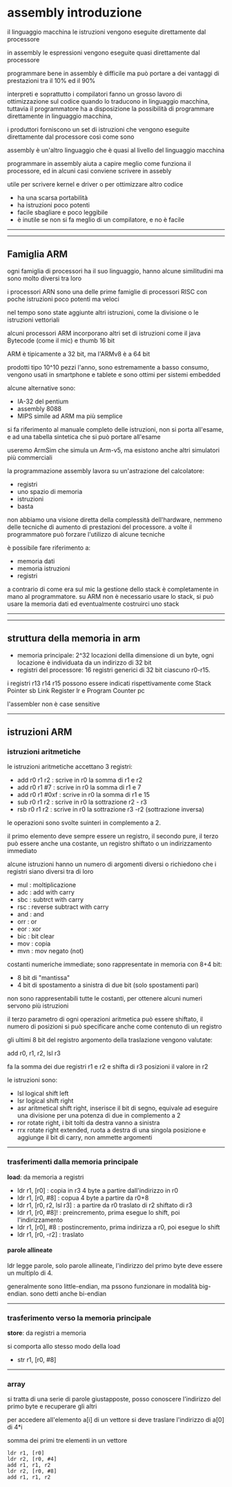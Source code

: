 # assembly introduzione

il linguaggio macchina le istruzioni vengono eseguite direttamente dal processore

in assembly le espressioni vengono eseguite quasi direttamente dal processore

programmare bene in assembly è difficile ma può portare a dei vantaggi di prestazioni tra il 10% ed il 90%

interpreti e soprattutto i compilatori fanno un grosso lavoro di ottimizzazione sul codice quando lo traducono in linguaggio macchina,
tuttavia il programmatore ha a disposizione la possibilità di programmare direttamente in linguaggio macchina,

i produttori forniscono un set di istruzioni che vengono eseguite direttamente dal processore così come sono

assembly è un'altro linguaggio che è quasi al livello del linguaggio macchina

programmare in assembly aiuta a capire meglio come funziona il processore, ed in alcuni casi conviene scrivere in assebly

utile per scrivere kernel e driver o per ottimizzare altro codice

* ha una scarsa portabilità
* ha istruzioni poco potenti
* facile sbagliare e poco leggibile
* è inutile se non si fa meglio di un compilatore, e no è facile

---
---
## Famiglia ARM

ogni famiglia di processori ha il suo linguaggio, hanno alcune similitudini ma sono molto diversi tra loro

i processori ARN sono una delle prime famiglie di processori RISC con poche istruzioni poco potenti ma veloci

nel tempo sono state aggiunte altri istruzioni, come la divisione o le istruzioni vettoriali

alcuni processori ARM incorporano altri set di istruzioni come il java Bytecode (come il mic) e thumb 16 bit

ARM è tipicamente a 32 bit, ma l'ARMv8 è a 64 bit

prodotti tipo 10^10 pezzi l'anno, sono estremamente a basso consumo, vengono usati in smartphone e tablete e sono ottimi per sistemi embedded

alcune alternative sono:
* IA-32 del pentium
* assembly 8088
* MIPS simile ad ARM ma più semplice

si fa riferimento al manuale completo delle istruzioni, non si porta all'esame,
e ad una tabella sintetica che si può portare all'esame

useremo ArmSim che simula un Arm-v5, ma esistono anche altri simulatori più commerciali

la programmazione assembly lavora su un'astrazione del calcolatore:
* registri
* uno spazio di memoria
* istruzioni
* basta

non abbiamo una visione diretta della complessità dell'hardware, nemmeno delle tecniche di aumento di prestazioni del processore. a volte il programmatore può forzare l'utilizzo di alcune tecniche

è possibile fare riferimento a:
* memoria dati
* memoria istruzioni
* registri

a contrario di come era sul mic la gestione dello stack è completamente in mano al programmatore.
su ARM non è necessario usare lo stack, si può usare la memoria dati ed eventualmente costruirci uno stack

---
---
## struttura della memoria in arm

* memoria principale: 2^32 locazioni dellla dimensione di un byte, ogni locazione è individuata da un indirizzo di 32 bit
* registri del processore: 16 registri generici di 32 bit ciascuno r0-r15.

i registri r13 r14 r15 possono essere indicati rispettivamente come Stack Pointer sb Link Register lr e Program Counter pc

l'assembler non è case sensitive

---
## istruzioni ARM

### istruzioni aritmetiche
le istruzioni aritmetiche accettano 3 registri: 
* add r0 r1 r2   : scrive in r0 la somma di r1 e r2
* add r0 r1 #7   : scrive in r0 la somma di r1 e 7
* add r0 r1 #0xf : scrive in r0 la somma di r1 e 15
* sub r0 r1 r2   : scrive in r0 la sottrazione r2 - r3
* rsb r0 r1 r2   : scrive in r0 la sottrazione r3 -r2 (sottrazione inversa)

le operazioni sono svolte suinteri in complemento a 2.

il primo elemento deve sempre essere un registro, il secondo pure, il terzo può essere anche una costante, un registro shiftato o un indirizzamento immediato

alcune istruzioni hanno un numero di argomenti diversi o richiedono che i registri siano diversi tra di loro

* mul : moltiplicazione
* adc : add with carry
* sbc : subtrct with carry
* rsc : reverse subtract with carry
* and : and
* orr : or
* eor : xor
* bic : bit clear
* mov : copia
* mvn :  mov negato (not)

costanti numeriche immediate; sono rappresentate in memoria con 8+4 bit:
* 8 bit di "mantissa"
* 4 bit di spostamento a sinistra di due bit (solo spostamenti pari)

non sono rappresentabili tutte le costanti, per ottenere alcuni numeri servono più istruzioni

il terzo parametro di ogni operazioni aritmetica può essere shiftato, il numero di posizioni si può specificare anche come contenuto di un registro

gli ultimi 8 bit del registro argomento della traslazione vengono valutate:

add r0, r1, r2, lsl r3

fa la somma dei due registri r1 e r2 e shifta di r3 posizioni il valore in r2

le istruzioni sono:
* lsl logical shift left
* lsr logical shift right
* asr aritmetical shift right, inserisce il bit di segno, equivale ad eseguire una divisione per una potenza di due in complemento a 2
* ror rotate right, i bit tolti da destra vanno a sinistra
* rrx rotate right extended, ruota a destra di una singola posizione e aggiunge il bit di carry, non ammette argomenti

---
### trasferimenti dalla memoria principale

**load**: da memoria a registri

* ldr r1, [r0] : copia in r3 4 byte a partire dall'indirizzo in r0
* ldr r1, [r0, #8] : copua 4 byte a partire da r0+8
* ldr r1, [r0, r2, lsl r3] : a partire da r0 traslato di r2 shiftato di r3
* ldr r1, [r0, #8]! : preincremento, prima esegue lo shift, poi l'indirizzamento
* ldr r1, [r0], #8 : postincremento, prima indirizza a r0, poi esegue lo shift
* ldr r1, [r0, -r2] : traslato

#### parole allineate

ldr legge parole, solo parole allineate, l'indirizzo del primo byte deve essere un multiplo di 4.

generalmente sono little-endian, ma pssono funzionare in modalità big-endian.
sono detti anche bi-endian

---
### trasferimento verso la memoria principale

**store**: da registri a memoria

si comporta allo stesso modo della load

* str r1, [r0, #8]

---
### array

si tratta di una serie di parole giustapposte, posso conoscere l'indirizzo del primo byte e recuperare gli altri

per accedere all'elemento a[i] di un vettore si deve traslare l'indirizzo di a[0]  di 4*i

somma dei primi tre elementi in un vettore

```assembly
ldr r1, [r0]
ldr r2, [r0, #4]
add r1, r1, r2
ldr r2, [r0, #8]
add r1, r1, r2
```